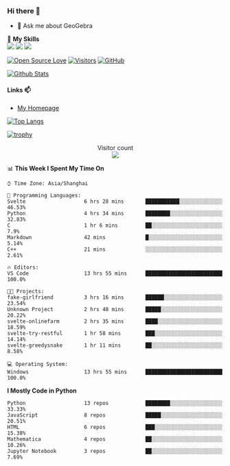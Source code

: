 ### Hi there 👋

<!--
**wuyudi/wuyudi** is a ✨ _special_ ✨ repository because its `README.md` (this file) appears on your GitHub profile.

Here are some ideas to get you started:

- 🔭 I’m currently working on ...
- 🌱 I’m currently learning ...
- 👯 I’m looking to collaborate on ...
- 🤔 I’m looking for help with ...

- 📫 How to reach me: ...
- 😄 Pronouns: ...
- ⚡ Fun fact: ...
-->

- 💬 Ask me about GeoGebra

🌟 **My Skills**  
![](https://img.shields.io/badge/-Python-3e74a2?style=flat-square&logo=Python&logoColor=fff)
![](https://img.shields.io/badge/-Mathematica-3e74a2?style=flat-square&logo=Wolfram&logoColor=fff)
![](https://img.shields.io/badge/-C%2B%2B-3e74a2?style=flat-square&logo=C%2B%2B&logoColor=fff)

[![Open Source Love](https://badges.frapsoft.com/os/v1/open-source.svg?v=103)](https://github.com/wuyudi/)
[![Visitors](https://visitor-badge.glitch.me/badge?page_id=wuyudi.wuyudi)](https://github.com/wuyudi/)
[![GitHub](https://img.shields.io/github/followers/wuyudi.svg?lable=GitHub&style=social)](https://github.com/wuyudi/)

[![Github Stats](https://github-readme-stats.vercel.app/api?username=wuyudi&show_icons=true)](https://github.com/wuyudi/)

#### Links 📫

* [My Homepage](https://wuyudi.github.io/blog/)

[![Top Langs](https://github-readme-stats.vercel.app/api/top-langs/?username=wuyudi&hide=HTML,jupyter%20notebook&layout=compact)](https://github.com/wuyudi/github-readme-stats)

[![trophy](https://github-profile-trophy.vercel.app/?username=wuyudi&theme=onedark)](https://github.com/ryo-ma/github-profile-trophy)

<p align="center"> 
  Visitor count<br>
  <img src="https://profile-counter.glitch.me/wuyudi/count.svg" />
</p>

<!--START_SECTION:waka-->
📊 **This Week I Spent My Time On** 

```text
⌚︎ Time Zone: Asia/Shanghai

💬 Programming Languages: 
Svelte                   6 hrs 28 mins       ███████████░░░░░░░░░░░░░░   46.53% 
Python                   4 hrs 34 mins       ████████░░░░░░░░░░░░░░░░░   32.83% 
C                        1 hr 6 mins         ██░░░░░░░░░░░░░░░░░░░░░░░   7.9% 
Markdown                 42 mins             █░░░░░░░░░░░░░░░░░░░░░░░░   5.14% 
C++                      21 mins             ░░░░░░░░░░░░░░░░░░░░░░░░░   2.61%

🔥 Editors: 
VS Code                  13 hrs 55 mins      █████████████████████████   100.0%

🐱‍💻 Projects: 
fake-girlfriend          3 hrs 16 mins       ██████░░░░░░░░░░░░░░░░░░░   23.54% 
Unknown Project          2 hrs 48 mins       █████░░░░░░░░░░░░░░░░░░░░   20.22% 
svelte-onlinefarm        2 hrs 35 mins       ████░░░░░░░░░░░░░░░░░░░░░   18.59% 
svelte-try-restful       1 hr 58 mins        ███░░░░░░░░░░░░░░░░░░░░░░   14.14% 
svelte-greedysnake       1 hr 11 mins        ██░░░░░░░░░░░░░░░░░░░░░░░   8.58%

💻 Operating System: 
Windows                  13 hrs 55 mins      █████████████████████████   100.0%

```

**I Mostly Code in Python** 

```text
Python                   13 repos            ████████░░░░░░░░░░░░░░░░░   33.33% 
JavaScript               8 repos             █████░░░░░░░░░░░░░░░░░░░░   20.51% 
HTML                     6 repos             ███░░░░░░░░░░░░░░░░░░░░░░   15.38% 
Mathematica              4 repos             ██░░░░░░░░░░░░░░░░░░░░░░░   10.26% 
Jupyter Notebook         3 repos             ██░░░░░░░░░░░░░░░░░░░░░░░   7.69%

```



<!--END_SECTION:waka-->

